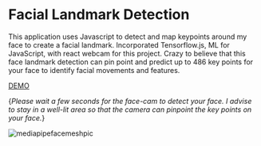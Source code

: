 # Facial Landmark Detection

This application uses Javascript to detect and map keypoints around my face to create a facial landmark. Incorporated Tensorflow.js, ML for JavaScript, with react webcam for this project. Crazy to believe that this face landmark detection can pin point and predict up to 486 key points for your face to identify facial movements and features.

[DEMO](https://ai-facial-landmark.netlify.app/)

{*Please wait a few seconds for the face-cam to detect your face. I advise to stay in a well-lit area so that the camera can pinpoint the key points on your face.*}

<img src='https://user-images.githubusercontent.com/67409144/188339702-1b685714-de26-4e40-ad62-6bf8af2da457.png' alt='mediapipefacemeshpic'/> 
